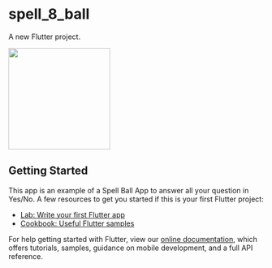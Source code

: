 # spell_8_ball

A new Flutter project.

<img src="https://user-images.githubusercontent.com/40174034/110473969-232e7980-8105-11eb-99b9-eb47a6b3b8b5.png" width="200">


## Getting Started

This app is an example of a Spell Ball App to answer all your question in Yes/No.
A few resources to get you started if this is your first Flutter project:

- [Lab: Write your first Flutter app](https://flutter.dev/docs/get-started/codelab)
- [Cookbook: Useful Flutter samples](https://flutter.dev/docs/cookbook)

For help getting started with Flutter, view our
[online documentation](https://flutter.dev/docs), which offers tutorials,
samples, guidance on mobile development, and a full API reference.
